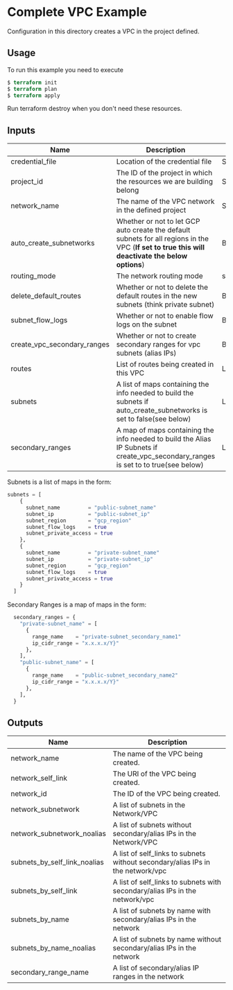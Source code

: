 # Complete VPC Example

Configuration in this directory creates a VPC in the project defined.

## Usage

To run this example you need to execute

```terraform
$ terraform init
$ terraform plan
$ terraform apply
```

Run terraform destroy when you don't need these resources.

## Inputs

| Name               | Description                                                                      | Type   | Default     | Required |
|--------------------|----------------------------------------------------------------------------------|--------|-------------|----------|
| credential_file | Location of the credential file | String | -  | yes |
| project_id | The ID of the project in which the resources we are building belong | String | - | yes |
| network_name | The name of the VPC network in the defined project | String | -  | yes  |
| auto_create_subnetworks | Whether or not to let GCP auto create the default subnets for all regions in the VPC (**If set to true this will deactivate the below options**) | Boolean | true | yes |
| routing_mode | The network routing mode | string | GLOBAL | no |
| delete_default_routes | Whether or not to delete the default routes in the new subnets (think private subnet) | Boolean | true | no |
| subnet_flow_logs | Whether or not to enable flow logs on the subnet | Boolean | false | no |
| create_vpc_secondary_ranges | Whether or not to create secondary ranges for vpc subnets (alias IPs) | Boolean | false | no |
| routes | List of routes being created in this VPC | List | - | no |
| subnets | A list of maps containing the info needed to build the subnets if auto_create_subnetworks is set to false(see below)| List | - | no |
| secondary_ranges | A map of maps containing the info needed to build the Alias IP Subnets if create_vpc_secondary_ranges is set to to true(see below)| List | - | no |

Subnets is a list of maps in the form:

```terraform
subnets = [
    {
      subnet_name         = "public-subnet_name"
      subnet_ip           = "public-subnet_ip"
      subnet_region       = "gcp_region"
      subnet_flow_logs    = true
      subnet_private_access = true
    },
    {
      subnet_name         = "private-subnet_name"
      subnet_ip           = "private-subnet_ip"
      subnet_region       = "gcp_region"
      subnet_flow_logs    = true
      subnet_private_access = true
    }
  ]
```

Secondary Ranges is a map of maps in the form:

```terraform
  secondary_ranges = {
    "private-subnet_name" = [
      {
        range_name    = "private-subnet_secondary_name1"
        ip_cidr_range = "x.x.x.x/Y}"
      },
    ],
    "public-subnet_name" = [
      {
        range_name    = "public-subnet_secondary_name2"
        ip_cidr_range = "x.x.x.x/Y}"
      },
    ],
  }
```

## Outputs

| Name                | Description                                                                                                   |
|---------------------|---------------------------------------------------------------------------------------------------------------|
| network_name | The name of the VPC being created. |
| network_self_link     | The URI of the VPC being created. |
| network_id | The ID of the VPC being created. |
| network_subnetwork | A list of subnets in the Network/VPC |
| network_subnetwork_noalias | A list of subnets without secondary/alias IPs in the Network/VPC |
| subnets_by_self_link_noalias | A list of self_links to subnets without secondary/alias IPs in the network/vpc |
| subnets_by_self_link | A list of self_links to subnets with secondary/alias IPs in the network/vpc |
| subnets_by_name | A list of subnets by name with secondary/alias IPs in the network |
| subnets_by_name_noalias | A list of subnets by name without secondary/alias IPs in the network |
| secondary_range_name | A list of secondary/alias IP ranges in the network |
